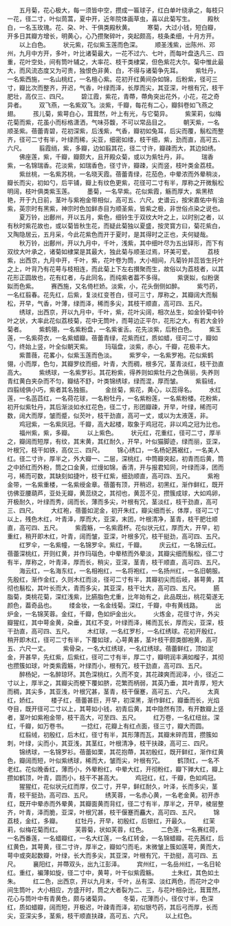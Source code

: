 <!-- { "loadSidebar": true } -->
　　五月菊，花心极大，每一须皆中空，攒成一匾球子，红白单叶绕承之，每枝只一花，径二寸，叶似茼蒿，夏中开，近年院体画草虫，喜以此菊写生。
　　殿秋白，一名玉玫瑰。花、朶、叶、干俱类殿秋黄。
　　寒菊，大过小钱，短白瓣，开多日其瓣方增长，明黄心，心乃攒聚碎叶，突起颇高，枝条柔细，十月方开。
　　以上白色。
　　状元紫，花似紫玉莲而色深。
　　顺圣浅紫，出陈州、邓州，九月中方开，多叶，叶比诸菊最大，一花不过六、七叶，而每叶盘迭凡三、四重，花叶空处，间有筒叶辅之，大率花、枝干类棣棠，但色紫花大尔。菊中惟此最大，而风流态度又为可贵，独恨色非黄、白，不得与诸菊争先耳。
　　紫牡丹，一名紫西施，一名山桃红，一名檀心紫。花初开红黄间杂如锦，后粉紫，径可三寸，瓣比次而整齐，开迟，气香，叶绿而泽，长厚而尖，其亚深，叶根有冗，枝干肥壮，高仅三、四尺。
　　碧江霞，紫花，青蔕，蔕角突出花外，小花，花之奇异者。
　　双飞燕，一名紫双飞。淡紫，千瓣，每花有二心，瓣斜卷如飞燕之翅。
　　孩儿菊，紫萼白心，茸茸然，叶上有光，与它菊异。
　　紫茉莉，似梅花菊而紫，花虽小而标格潇洒，气味芬馥，不可以常品目之。
　　朝天紫，一名顺圣紫。蓓蕾青碧，花初深紫，后浅紫，气香，瓣初如兔耳，后尖而覆，鬅松而整齐，径可二寸有半，叶绿而稀，尖亚，细密如缕，枝干细，紫，劲而直，高可五、六尺。
　　翦霞绡，紫，多瓣，边如翦其花，径二寸许，瓣疎而大，其边如绣。
　　佛座莲，紫，千瓣，瓣颇大，且开殿众菊，或以为紫牡丹，非。
　　瑞香紫，一名锦瑞香。花淡紫，如瑞香色，径寸许，瓣疎，尖而竖，枝叶类金荔枝。
　　紫丝桃，一名紫苏桃，一名晓天霞。蓓蕾青绿，花茄色，中晕浓而外晕稍淡，瓣长而尖，初如勺，后平铺，瓣上有纹色更紫，花径可二寸有半，厚称之开微鬅松明阔，枝叶俱类紫玉莲。
　　墨菊，一名早紫。花似紫霞，觞而厚大，紫黑秾艳，开于九日前，茎叶与紫袍金带相似，高可五、六尺。史谱云，按宋嘉佑中有油紫，英宗时有黑紫，神宗时色加鲜赤目为顺圣紫，皆紫之极，非世俗点染之说也。
　　夏万铃，出鄜州，开以五月，紫色，细铃生于双纹大叶之上，以时别之者，以有秋时紫花故也，或以菊皆秋生花，而疑此菊独以夏盛，按灵寳方曰，菊花紫白，又陶隐居云，五月采，今此花紫色而开于夏时，是其得时之正也，夫何疑哉。
　　秋万铃，出鄜州，开以九月中，千叶，浅紫，其中细叶尽为五出铎形，而下有双纹大叶承之，诸菊如棣棠是其最大，独此菊与顺圣过焉，环美可爱。
　　荔枝紫，出西京，九月中开，千叶，紫，花叶卷为筒，大小相间，凡菊铃并蕊皆生托叶之上，叶背乃有花萼与枝相连，而此菊上下左右攅聚而生，故俗以为荔枝者，以其花形正圆故也，花有红者，与此同名，而纯紫者葢不多得。
　　紫褒姒，似粉褒姒而色紫。
　　赛西施，又名倚栏娇。淡紫，小，花头倒侧如醉。
　　紫芍药，一名红翦春。花先红，后紫，复淡红变苍白，径可三寸，厚称之，其瓣阔大而鬅松，开早，气香，叶薄，绿而泽，稀而多尖，其枝干顺直，高可四、五尺。
　　绣球，出西京，开以九月中，千叶，紫，花叶尖阔，相次丛生，如金铃菊中铃叶之状，大率此花似荔枝菊，花中无筒叶，而萼边正平尔，花形之大，有若大金铃菊者。
　　紫鹤翎，一名紫粉盘，一名紫雀舌。花先淡紫，后粉白色。
　　紫玉莲，一名紫荷衣，一名紫蜡瓣。蓓蕾青绿，花紫而红，质如蜡，径可二寸，瓣如勺，终始上竖，叶全似朝天紫。
　　玛瑙盘，淡紫，赤心，千瓣，花极丰大。
　　紫蔷薇，花畧小，似紫玉莲而色淡。
　　紫罗伞，一名紫罗袍。花似紫鹤翎，小而厚，色匀，其瓣罗纹而细，叶青，大而稠，根多冗，茎青淡红，枝干劲直高大。
　　紫绣球，一名紫罗衫。其花粉紫，得养则如紫牡丹之色蒨丽，失养则青红黄白夹杂而不匀，瓣结不舒，叶类锦绣球，绿而混，厚而皱。
　　紫翦绒，四翦绒俱小巧，紫者其名独振。
　　金丝菊，紫花，黄心，以蕊得名。
　　水红莲，一名菡蓞红，一名荷花球，一名粉牡丹，一名紫粉莲，一名紫粉楼。花粉紫，初开似紫牡丹，其后渐淡如水红花色，径二寸，形团瓣疎，开早，叶绿，稀而可数，阔大而厚，皱而蹙，似芡叶，枝干劲直，高可一丈，或以为太液莲，非。
　　鸡冠紫，一名紫凤冠。千瓣，高大起楼，取象于鸡冠花，非以鸡之冠为比也。
　　福州紫，紫，多瓣。
　　以上紫色。
　　状元红，花重红，径可二寸，厚半之，瓣阔而短厚，有纹，其末黄，其红耐久，开早，叶似猫脚迹，绿而丽，亚深，叶根冗，枝干如铁，高仅三、四尺。
　　锦心绣口，一名杨妃茜裾红，一名美人红。径二寸许，厚半之，外大瓣一、二层，深桃红，中筒瓣突起，初青而后黄，筒之中娇红而外粉，筒之口金黄，烂熳如锦，香清，开与报君知同，叶绿而泽，团而弓，稀而可数，其缺刻如捷叶，枝干红紫，细劲顺直，高可四、五尺。
　　紫袍金带，一名紫重楼，一名紫绶金章。蓓蕾有顶，开稍迟，初黑红，渐作鲜红，既开彷佛亚腰葫芦，亚处无瓣，黄蕊绕之，其彻也，黄蕊不见，攒簇成球，大如鸡卵，开极耐久，叶绿而秀，阔而长，薄而多尖，叶根有冗，茎淡红，枝干劲直，高可三、四尺。
　　大红袍，蓓蕾如泥金，初开朱红，瓣尖细而长，体厚，径可二寸以上，残色木红，叶青泽，厚而大，亚深，末团，叶根清净，茎青，枝干肥壮顺直，高可四、五尺。
　　紫霞觞，一名紫霞杯。花似状元红，厚而大，开早，初重红，稍开即木红，叶青，阔而皱，亚深，叶根多冗，枝干挺劲，高可四、五尺。
　　红罗伞，一名紫幢，一名锦罗伞。紫红，千瓣。
　　庆云红，一名锦云红。蓓蕾深桃红，开则红黄，并作玛瑙色，中晕秾而外晕淡，其瓣尖细而鬅松，径二寸有半，厚称之，叶青泽，厚而长，稍尖，亚深，茎青，枝干顺直，高可四、五尺。
　　海云红，一名海东红，一名相袍红，一名将袍红，一名扬州红，一名旧朝服。先殷红，渐作金红，久则木红而淡，径可二寸有半，其瓣初尖而后岐，甚萼黄，其彻也鬅松，其叶长而大，青而多尖，其亚深，枝干壮大，高可四、五尺。
　　臙脂菊，类桃花菊，深红浅紫，比臙脂色尤重，比年始有之，此品既出，桃花菊遂无颜色，葢奇品也。
　　缕金妆，一名金线菊。深红，千瓣，中有黄线路。
　　出炉金，一名锦芙蓉。金红，千瓣，色如炉金出火。
　　火炼金，花径寸许，外尖瓣猩红，其中萼金黄，朶垂，其红不变，叶绿而泽，稀而瓦长，厚而尖，亚深，枝干劲直，高可四、五尺。
　　木红球，一名红罗杉，一名红绣球。花初开殷红，稍开即木红，径可二寸有半，下覆如球，心萼黄甚，茎叶枝干颇类御袍黄，高可五、六尺一丈。
　　紫骨朶，一名大红绣球，一名红绣球。蓓蕾鲜红，顶如泥金，开甚早，先红紫，后紫红，径可二寸有半，厚二寸，瓣明润丰满如榴子，其彻也攒簇如球，叶类紫霞觞，叶绿而小，根有冗，枝干劲直，高可四、五尺。
　　醉杨妃，一名醉琼环。其色深桃红，久而不变，其花疎爽而润泽，小，径近二寸以上，厚半之，其瓣尖而梗下覆如脐，花繁而柄弱，其英乃垂，其叶青厚，短大而稠，其尖多，其亚浅，叶根冗甚，茎青，枝干偃蹇，高可五、六尺。
　　太真红，娇红。
　　楼子红，蓓蕾甚巨，开早，初深黑，渐作鲜红，瓣垂而长，光焰夺目，既开径可二寸以上，其萼如小钱，初青后黄，其中隐然有顶，有开数瓣上竖者，茎叶如紫袍金带，枝干高大，可至四、五尺。
　　红万卷，一名红纽丝。深红，千瓣，如万卷书。
　　一捻红，花瓣上有红点面，径三寸，瓣大而圆。
　　红翦绒，初殷红，后木红，径寸有半，其形薄而瓦，其瓣末碎而茸，攒簇如刺，叶绿，尖而小，其亚浅，其茎红，叶根清净，枝干扶疎，高可三、四尺。
　　锦绣球，一名锦罗衫。蓓蕾如栗，其花抱蔕，其初殷红，既开鲜红，渐作红黄色，瓣阔而短，叶似紫绣球，稀而大，皱而尖，叶根有冗。
　　鹤顶红，一名不老红。花似晚香红，薄而小，外晕粉红，中晕大红，开彻粉红，瓣下亸大红，瓣上攒如鹤顶，叶青，圆而小，枝干不甚高大。
　　鸡冠红，红，千瓣，色如鸡冠。
　　猩猩红，花似状元红而厚，仅二寸，开早，鲜红耐久，叶泽，长而多尖，茎青，枝干挺劲，高可四、五尺。
　　绣芙蓉，一名赤心黄，一名老金黄。初开赤红，既开中晕赤而外晕黄，其瓣面黄而背红，径二寸有半，厚半之，开早，棱层整齐，叶青，泽而脆，亚深，叶根冗甚，枝干偃蹇而麤大，高可四、五尺。
　　锦荔枝，金红，多瓣。
　　红牡丹，开早，初殷红，后银红，开最久。
　　红茉莉，似梅花菊而红。
　　芙蓉菊，状如芙蓉，红色。
　　二色莲，一名赛红荷，一名西番莲，一名蜡瓣红，一名大红莲，一名红转金，一名锦蜡瓣。花先茜红，后红黄色，其萼黄，径二寸许，厚半之，瓣如勺而毛，末微皱上簇如莲萼，黄而大，萼中或突起数瓣，叶绿，长大而多尖，其亚深，叶根有冗，干劲挺，高可四、五尺。
　　襄阳红，并蔕双头，出九江彭泽。
　　宾州红，一名岳州红，一名日轮红。重红，褊薄如旋，径二寸中，黄萼，叶干似紫霞觞。
　　土朱红，其色如土朱。
　　红二色，出西京，开以九月末，千叶，丛有深、淡红两色，而花叶之中间生筒叶，大小相应，方盛开时，筒之大者裂为二、三，与花叶相杂比，茸茸然，花心与筒叶中有青黄色，颇与诸菊异。
　　冬菊，花薄而小，径仅寸半，色深红，质如蜡瓣，阔而短，开极迟，叶疎青而泽，初似银芍药，其后弓而厚，长而尖，亚深尖多，茎紫，枝干顺直扶疎，高可五、六尺。
　　以上红色。
